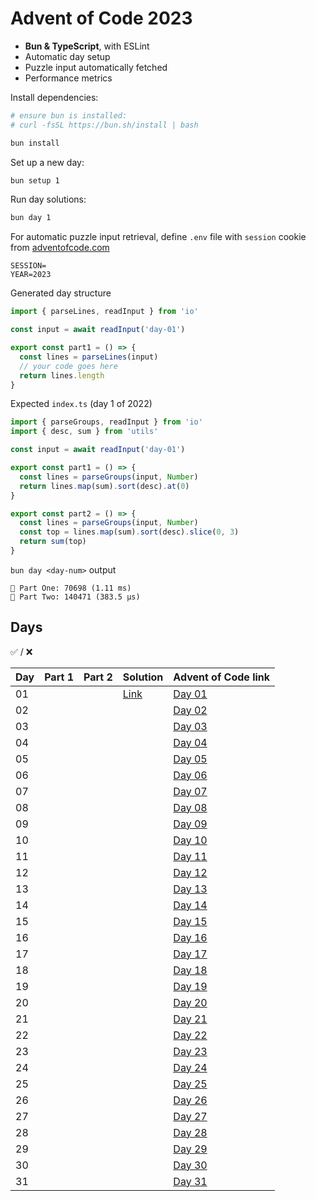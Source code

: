 # Advent of Code 2023

- **Bun & TypeScript**, with ESLint
- Automatic day setup
- Puzzle input automatically fetched
- Performance metrics

Install dependencies:
```bash
# ensure bun is installed:
# curl -fsSL https://bun.sh/install | bash

bun install
```

Set up a new day:
```bash
bun setup 1
```

Run day solutions:
```bash
bun day 1
```

For automatic puzzle input retrieval, define `.env` file with `session` cookie from [adventofcode.com](https://adventofcode.com)
```env
SESSION=
YEAR=2023
```


Generated day structure
```ts
import { parseLines, readInput } from 'io'

const input = await readInput('day-01')

export const part1 = () => {
  const lines = parseLines(input)
  // your code goes here
  return lines.length
}
```

Expected `index.ts` (day 1 of 2022)
```ts
import { parseGroups, readInput } from 'io'
import { desc, sum } from 'utils'

const input = await readInput('day-01')

export const part1 = () => {
  const lines = parseGroups(input, Number)
  return lines.map(sum).sort(desc).at(0)
}

export const part2 = () => {
  const lines = parseGroups(input, Number)
  const top = lines.map(sum).sort(desc).slice(0, 3)
  return sum(top)
}
```

`bun day <day-num>` output
```
🌲 Part One: 70698 (1.11 ms)
🎄 Part Two: 140471 (383.5 µs)
```


## Days
✅ / ❌

| Day | Part 1 | Part 2 | Solution                      | Advent of Code link                                   |
| --- | ------ | ------ | ----------------------------- | ------------------------------------------ |
| 01  |        |        | [Link](./src/day-01/index.ts) | [Day 01](https://adventofcode.com/2023/day/1) |
| 02  |        |        |                               | [Day 02](https://adventofcode.com/2023/day/2) |
| 03  |        |        |                               | [Day 03](https://adventofcode.com/2023/day/3) |
| 04  |        |        |                               | [Day 04](https://adventofcode.com/2023/day/4) |
| 05  |        |        |                               | [Day 05](https://adventofcode.com/2023/day/5) |
| 06  |        |        |                               | [Day 06](https://adventofcode.com/2023/day/6) |
| 07  |        |        |                               | [Day 07](https://adventofcode.com/2023/day/7) |
| 08  |        |        |                               | [Day 08](https://adventofcode.com/2023/day/8) |
| 09  |        |        |                               | [Day 09](https://adventofcode.com/2023/day/9) |
| 10  |        |        |                               | [Day 10](https://adventofcode.com/2023/day/10) |
| 11  |        |        |                               | [Day 11](https://adventofcode.com/2023/day/11) |
| 12  |        |        |                               | [Day 12](https://adventofcode.com/2023/day/12) |
| 13  |        |        |                               | [Day 13](https://adventofcode.com/2023/day/13) |
| 14  |        |        |                               | [Day 14](https://adventofcode.com/2023/day/14) |
| 15  |        |        |                               | [Day 15](https://adventofcode.com/2023/day/15) |
| 16  |        |        |                               | [Day 16](https://adventofcode.com/2023/day/16) |
| 17  |        |        |                               | [Day 17](https://adventofcode.com/2023/day/17) |
| 18  |        |        |                               | [Day 18](https://adventofcode.com/2023/day/18) |
| 19  |        |        |                               | [Day 19](https://adventofcode.com/2023/day/19) |
| 20  |        |        |                               | [Day 20](https://adventofcode.com/2023/day/20) |
| 21  |        |        |                               | [Day 21](https://adventofcode.com/2023/day/21) |
| 22  |        |        |                               | [Day 22](https://adventofcode.com/2023/day/22) |
| 23  |        |        |                               | [Day 23](https://adventofcode.com/2023/day/23) |
| 24  |        |        |                               | [Day 24](https://adventofcode.com/2023/day/24) |
| 25  |        |        |                               | [Day 25](https://adventofcode.com/2023/day/25) |
| 26  |        |        |                               | [Day 26](https://adventofcode.com/2023/day/26) |
| 27  |        |        |                               | [Day 27](https://adventofcode.com/2023/day/27) |
| 28  |        |        |                               | [Day 28](https://adventofcode.com/2023/day/28) |
| 29  |        |        |                               | [Day 29](https://adventofcode.com/2023/day/29) |
| 30  |        |        |                               | [Day 30](https://adventofcode.com/2023/day/30) |
| 31  |        |        |                               | [Day 31](https://adventofcode.com/2023/day/31) |
